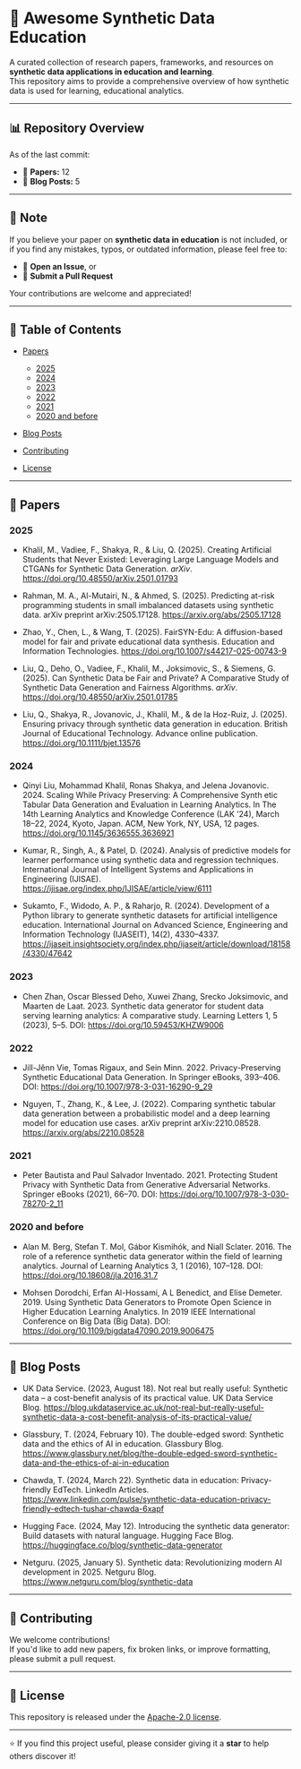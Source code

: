 
# 🧠 Awesome Synthetic Data Education

A curated collection of research papers, frameworks, and resources on **synthetic data applications in education and learning**.  
This repository aims to provide a comprehensive overview of how synthetic data is used for learning, educational analytics.

---

## 📊 Repository Overview

As of the last commit:

- 📝 **Papers:** 12  
- 📰 **Blog Posts:** 5

---

## 📌 Note

If you believe your paper on **synthetic data in education** is not included, or if you find any mistakes, typos, or outdated information, please feel free to:

- 🐛 **Open an Issue**, or  
- 🔄 **Submit a Pull Request**  

Your contributions are welcome and appreciated!

---

## 🧩 Table of Contents

- [Papers](#papers)
  - [2025](#2025)
  - [2024](#2024)
  - [2023](#2023)
  - [2022](#2022)
  - [2021](#2021)
  - [2020 and before](#2020-and-before)

- [Blog Posts](#blog-posts)
- [Contributing](#contributing)
- [License](#license)

---

## 📄 Papers

### 2025

- Khalil, M., Vadiee, F., Shakya, R., & Liu, Q. (2025). Creating Artificial Students that Never Existed: Leveraging Large Language Models and CTGANs for Synthetic Data Generation. *arXiv*. https://doi.org/10.48550/arXiv.2501.01793
  
- Rahman, M. A., Al-Mutairi, N., & Ahmed, S. (2025). Predicting at-risk programming students in small imbalanced datasets using synthetic data. arXiv preprint arXiv:2505.17128. https://arxiv.org/abs/2505.17128

- Zhao, Y., Chen, L., & Wang, T. (2025). FairSYN-Edu: A diffusion-based model for fair and private educational data synthesis. Education and Information Technologies. https://doi.org/10.1007/s44217-025-00743-9

- Liu, Q., Deho, O., Vadiee, F., Khalil, M., Joksimovic, S., & Siemens, G. (2025). Can Synthetic Data be Fair and Private? A Comparative Study of Synthetic Data Generation and Fairness Algorithms. *arXiv*. https://doi.org/10.48550/arXiv.2501.01785

- Liu, Q., Shakya, R., Jovanovic, J., Khalil, M., & de la Hoz-Ruiz, J. (2025). Ensuring privacy through synthetic data generation in education. British Journal of Educational Technology. Advance online publication. https://doi.org/10.1111/bjet.13576

### 2024
- Qinyi Liu, Mohammad Khalil, Ronas Shakya, and Jelena Jovanovic. 2024. Scaling While Privacy Preserving: A Comprehensive Synth etic
Tabular Data Generation and Evaluation in Learning Analytics. In The 14th Learning Analytics and Knowledge Conference (LAK ’24), March
18–22, 2024, Kyoto, Japan. ACM, New York, NY, USA, 12 pages. https://doi.org/10.1145/3636555.3636921

- Kumar, R., Singh, A., & Patel, D. (2024). Analysis of predictive models for learner performance using synthetic data and regression techniques. International Journal of Intelligent Systems and Applications in Engineering (IJISAE). https://ijisae.org/index.php/IJISAE/article/view/6111
 
- Sukamto, F., Widodo, A. P., & Raharjo, R. (2024). Development of a Python library to generate synthetic datasets for artificial intelligence education. International Journal on Advanced Science, Engineering and Information Technology (IJASEIT), 14(2), 4330–4337. https://ijaseit.insightsociety.org/index.php/ijaseit/article/download/18158/4330/47642
  
### 2023
- Chen Zhan, Oscar Blessed Deho, Xuwei Zhang, Srecko Joksimovic, and Maarten de Laat. 2023. Synthetic data generator for student data serving learning
analytics: A comparative study. Learning Letters 1, 5 (2023), 5–5. DOI: https://doi.org/10.59453/KHZW9006

### 2022
- Jill-Jênn Vie, Tomas Rigaux, and Sein Minn. 2022. Privacy-Preserving Synthetic Educational Data Generation. In Springer eBooks, 393–406. DOI:
https://doi.org/10.1007/978-3-031-16290-9_29

- Nguyen, T., Zhang, K., & Lee, J. (2022). Comparing synthetic tabular data generation between a probabilistic model and a deep learning model for education use cases. arXiv preprint arXiv:2210.08528. https://arxiv.org/abs/2210.08528

### 2021
- Peter Bautista and Paul Salvador Inventado. 2021. Protecting Student Privacy with Synthetic Data from Generative Adversarial Networks. Springer
eBooks (2021), 66–70. DOI: https://doi.org/10.1007/978-3-030-78270-2_11

### 2020 and before
- Alan M. Berg, Stefan T. Mol, Gábor Kismihók, and Niall Sclater. 2016. The role of a reference synthetic data generator within the field of learning
analytics. Journal of Learning Analytics 3, 1 (2016), 107–128. DOI: https://doi.org/10.18608/jla.2016.31.7

- Mohsen Dorodchi, Erfan Al-Hossami, A L Benedict, and Elise Demeter. 2019. Using Synthetic Data Generators to Promote Open Science in Higher
Education Learning Analytics. In 2019 IEEE International Conference on Big Data (Big Data). DOI: https://doi.org/10.1109/bigdata47090.2019.9006475
---


## 📰 Blog Posts

- UK Data Service. (2023, August 18). Not real but really useful: Synthetic data – a cost-benefit analysis of its practical value. UK Data Service Blog. https://blog.ukdataservice.ac.uk/not-real-but-really-useful-synthetic-data-a-cost-benefit-analysis-of-its-practical-value/
  
- Glassbury, T. (2024, February 10). The double-edged sword: Synthetic data and the ethics of AI in education. Glassbury Blog. https://www.glassbury.net/blog/the-double-edged-sword-synthetic-data-and-the-ethics-of-ai-in-education
  
- Chawda, T. (2024, March 22). Synthetic data in education: Privacy-friendly EdTech. LinkedIn Articles. https://www.linkedin.com/pulse/synthetic-data-education-privacy-friendly-edtech-tushar-chawda-6xapf

- Hugging Face. (2024, May 12). Introducing the synthetic data generator: Build datasets with natural language. Hugging Face Blog. https://huggingface.co/blog/synthetic-data-generator
  
- Netguru. (2025, January 5). Synthetic data: Revolutionizing modern AI development in 2025. Netguru Blog. https://www.netguru.com/blog/synthetic-data

---

## 🤝 Contributing

We welcome contributions!  
If you'd like to add new papers, fix broken links, or improve formatting, please submit a pull request.

---

## 📄 License

This repository is released under the [Apache-2.0 license](LICENSE).

---

⭐ If you find this project useful, please consider giving it a **star** to help others discover it!
